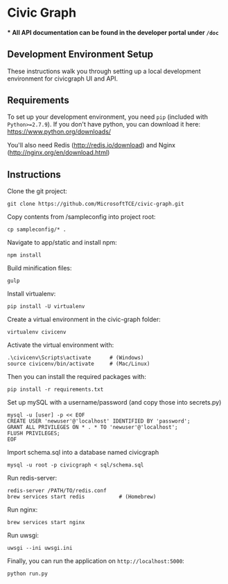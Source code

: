 # Civic Graph

#### * All API documentation can be found in the developer portal under ```/doc``` 

## Development Environment Setup

These instructions walk you through setting up a local development environment for civicgraph UI and API.

## Requirements

To set up your development environment, you need `pip` (included with `Python>=2.7.9`).
If you don't have python, you can download it here: https://www.python.org/downloads/ 

You'll also need Redis (http://redis.io/download) and Nginx (http://nginx.org/en/download.html)

## Instructions

Clone the git project:
```
git clone https://github.com/MicrosoftTCE/civic-graph.git 
```
Copy contents from /sampleconfig into project root:
```
cp sampleconfig/* .
```
Navigate to app/static and install npm:
```
npm install
```
Build minification files:
```
gulp
```
Install virtualenv:			
```
pip install -U virtualenv 
```
Create a virtual environment in the civic-graph folder:
```
virtualenv civicenv
```
Activate the virtual environment with:
```
.\civicenv\Scripts\activate      # (Windows)
source civicenv/bin/activate     # (Mac/Linux)
```
Then you can install the required packages with:
```
pip install -r requirements.txt
```
Set up mySQL with a username/password (and copy those into secrets.py) 
```
mysql -u [user] -p << EOF 
CREATE USER 'newuser'@'localhost' IDENTIFIED BY 'password';
GRANT ALL PRIVILEGES ON * . * TO 'newuser'@'localhost';
FLUSH PRIVILEGES;
EOF
```
Import schema.sql into a database named civicgraph 
```
mysql -u root -p civicgraph < sql/schema.sql
```
Run redis-server:
```
redis-server /PATH/TO/redis.conf
brew services start redis		    # (Homebrew) 
```
Run nginx:
```
brew services start nginx
```
Run uwsgi:
```
uwsgi --ini uwsgi.ini
```
Finally, you can run the application on `http://localhost:5000`:
```
python run.py
```
